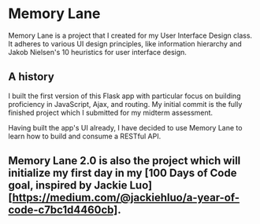 # Memory Lane 
Memory Lane is a project that I created for my User Interface Design class.
It adheres to various UI design principles, like information hierarchy and Jakob Nielsen's 10 heuristics for user interface design.

## A history

I built the first version of this Flask app with particular focus on building proficiency in JavaScript, Ajax, and routing. My initial commit is the fully finished project which I submitted for my midterm assessment.

Having built the app's UI already, I have decided to use Memory Lane to learn how to build and consume a RESTful API.

## Memory Lane 2.0 is also the project which will initialize my first day in my [100 Days of Code goal, inspired by Jackie Luo][https://medium.com/@jackiehluo/a-year-of-code-c7bc1d4460cb].

